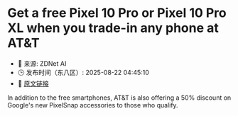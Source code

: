 # Get a free Pixel 10 Pro or Pixel 10 Pro XL when you trade-in any phone at AT&T
- 📅 来源: ZDNet AI
- 🕒 发布时间（东八区）: 2025-08-22 04:45:10
- 🔗 [原文链接](https://www.zdnet.com/article/get-a-free-pixel-10-pro-or-pixel-10-pro-xl-when-you-trade-in-any-phone-at-at-t/)

In addition to the free smartphones, AT&amp;T is also offering a 50% discount on Google's new PixelSnap accessories to those who qualify.